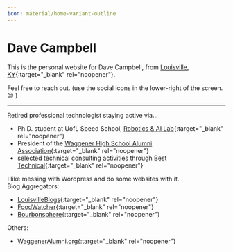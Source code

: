 ```yaml
---
icon: material/home-variant-outline
---
```


# Dave Campbell
This is the personal website for Dave Campbell, from [Louisville, KY](https://louisvilleky.gov/){:target="_blank" rel="noopener"}.

Feel free to reach out.
(use the social icons in the lower-right of the screen. 😉 )  

---

Retired professional technologist staying active via...

* Ph.D. student at UofL Speed School, [Robotics & AI Lab](https://engineering.louisville.edu/research/centersinstitutes/larri/){:target="_blank" rel="noopener"}
* President of the [Waggener High School Alumni Association](https://waggeneralumni.org){:target="_blank" rel="noopener"}
* selected technical consulting activities through [Best Technical](https://www.besttechnical.com){:target="_blank" rel="noopener"}

I like messing with Wordpress and do some websites with it.  
Blog Aggregators:  
- [LouisvilleBlogs](https://louisvilleblogs.com){:target="_blank" rel="noopener"}
- [FoodWatcher](https://foodwatcher.com){:target="_blank" rel="noopener"}
- [Bourbonsphere](https://bourbonsphere.com){:target="_blank" rel="noopener"}

Others:
- [WaggenerAlumni.org](https://waggeneralumni.org){:target="_blank" rel="noopener"}
